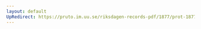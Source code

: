 ```yaml
---
layout: default
UpRedirect: https://pruto.im.uu.se/riksdagen-records-pdf/1877/prot-1877--ak--063/prot-1877--ak--063_028.pdf
---
```

